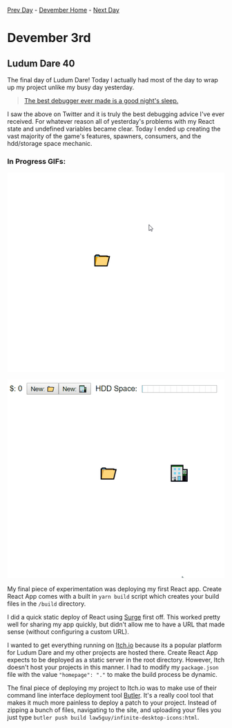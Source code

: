 [Prev Day](../2/README.md) - [Devember Home](../README.md) - [Next Day](../4/README.md)

# Devember 3rd

## Ludum Dare 40

The final day of Ludum Dare! Today I actually had most of the day to wrap up my project unlike my busy day yesterday.

>[The best debugger ever made is a good night's sleep.](https://twitter.com/SashaLaundy/status/936661004137635840)

I saw the above on Twitter and it is truly the best debugging advice I've ever received. For whatever reason all of yesterday's problems with my React state and undefined variables became clear. Today I ended up creating the vast majority of the game's features, spawners, consumers, and the hdd/storage space mechanic. 

### In Progress GIFs:
![Spawner mechanic](./ldjam40-spawner.gif)

![Spawner mechanic](./ldjam40-hdd.gif)

My final piece of experimentation was deploying my first React app. Create React App comes with a built in `yarn build` script which creates your build files in the `/build` directory. 

I did a quick static deploy of React using [Surge](https://surge.sh) first off. This worked pretty well for sharing my app quickly, but didn't allow me to have a URL that made sense (without configuring a custom URL).

I wanted to get everything running on [Itch.io](https://itch.io) because its a popular platform for Ludum Dare and my other projects are hosted there. Create React App expects to be deployed as a static server in the root directory. However, Itch doesn't host your projects in this manner. I had to modify my `package.json` file with the value `"homepage": "."` to make the build process be dynamic. 

The final piece of deploying my project to Itch.io was to make use of their command line interface deployment tool [Butler](https://itch.io/docs/butler/). It's a really cool tool that makes it much more painless to deploy a patch to your project. Instead of zipping a bunch of files, navigating to the site, and uploading your files you just type `butler push build law5guy/infinite-desktop-icons:html`.